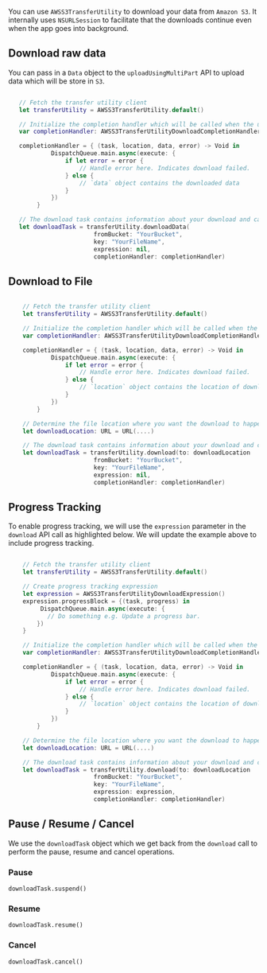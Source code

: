 You can use `AWSS3TransferUtility` to download your data from `Amazon S3`. It internally uses `NSURLSession` to facilitate that the downloads continue even when the app goes into background.

## Download raw data

You can pass in a `Data` object to the `uploadUsingMultiPart` API to upload data which will be store in `S3`.

```swift  linenums="2"

   // Fetch the transfer utility client
   let transferUtility = AWSS3TransferUtility.default()

   // Initialize the completion handler which will be called when the upload completes
   var completionHandler: AWSS3TransferUtilityDownloadCompletionHandlerBlock?

   completionHandler = { (task, location, data, error) -> Void in
            DispatchQueue.main.async(execute: {
                if let error = error {
                    // Handle error here. Indicates download failed.
                } else {
                    // `data` object contains the downloaded data
                }
            })
        }

   // The download task contains information about your download and can be used for activities like pause, resume, cancel.
   let downloadTask = transferUtility.downloadData(
                        fromBucket: "YourBucket",
                        key: "YourFileName",
                        expression: nil,
                        completionHandler: completionHandler)
```

## Download to File

```swift  linenums="2"

    // Fetch the transfer utility client
    let transferUtility = AWSS3TransferUtility.default()

    // Initialize the completion handler which will be called when the upload completes
    var completionHandler: AWSS3TransferUtilityDownloadCompletionHandlerBlock?

    completionHandler = { (task, location, data, error) -> Void in
            DispatchQueue.main.async(execute: {
                if let error = error {
                    // Handle error here. Indicates download failed.
                } else {
                    // `location` object contains the location of downloaded data
                }
            })
        }

    // Determine the file location where you want the download to happen
    let downloadLocation: URL = URL(....)

    // The download task contains information about your download and can be used for activities like pause, resume, cancel.
    let downloadTask = transferUtility.download(to: downloadLocation
                        fromBucket: "YourBucket",
                        key: "YourFileName",
                        expression: nil,
                        completionHandler: completionHandler)
```

## Progress Tracking

To enable progress tracking, we will use the `expression` parameter in the `download` API call as highlighted below. We will update the example above to include progress tracking.

```swift  hl_lines="4 5 6 7 8 9 10 32"  linenums="2"

    // Fetch the transfer utility client
    let transferUtility = AWSS3TransferUtility.default()

    // Create progress tracking expression
    let expression = AWSS3TransferUtilityDownloadExpression()
    expression.progressBlock = {(task, progress) in
         DispatchQueue.main.async(execute: {
           // Do something e.g. Update a progress bar.
        })
    }

    // Initialize the completion handler which will be called when the upload completes
    var completionHandler: AWSS3TransferUtilityDownloadCompletionHandlerBlock?

    completionHandler = { (task, location, data, error) -> Void in
            DispatchQueue.main.async(execute: {
                if let error = error {
                    // Handle error here. Indicates download failed.
                } else {
                    // `location` object contains the location of downloaded data
                }
            })
        }

    // Determine the file location where you want the download to happen
    let downloadLocation: URL = URL(....)

    // The download task contains information about your download and can be used for activities like pause, resume, cancel.
    let downloadTask = transferUtility.download(to: downloadLocation
                        fromBucket: "YourBucket",
                        key: "YourFileName",
                        expression: expression,
                        completionHandler: completionHandler)
```

## Pause / Resume / Cancel

We use the `downloadTask` object which we get back from the `download` call to perform the pause, resume and cancel operations.

### Pause

    downloadTask.suspend()

### Resume

    downloadTask.resume()

### Cancel

    downloadTask.cancel()